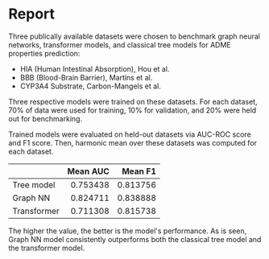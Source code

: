 # Report

Three publically available datasets were chosen to benchmark graph neural networks, transformer models, and classical tree models for ADME properties prediction:
- HIA (Human Intestinal Absorption), Hou et al.
- BBB (Blood-Brain Barrier), Martins et al.
- CYP3A4 Substrate, Carbon-Mangels et al.

Three respective models were trained on these datasets. For each dataset, 70% of data were used for training, 10% for validation, and 20% were held out for benchmarking.

Trained models were evaluated on held-out datasets via AUC-ROC score and F1 score. Then, harmonic mean over these datasets was computed for each dataset.

|             | Mean AUC |  Mean F1 |
|:------------|---------:|---------:|
| Tree model  | 0.753438 | 0.813756 |
| Graph NN    | 0.824711 | 0.838888 |
| Transformer | 0.711308 | 0.815738 |

The higher the value, the better is the model's performance. As is seen, Graph NN model consistently outperforms both the classical tree model and the transformer model.
